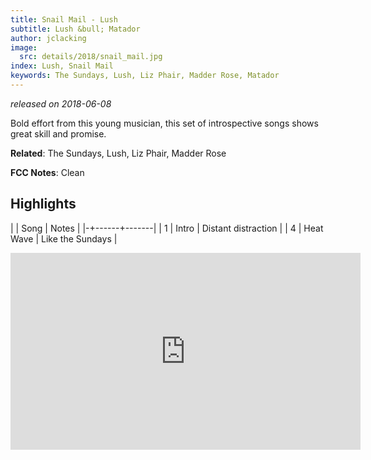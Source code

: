 ```yaml
---
title: Snail Mail - Lush
subtitle: Lush &bull; Matador
author: jclacking
image:
  src: details/2018/snail_mail.jpg
index: Lush, Snail Mail
keywords: The Sundays, Lush, Liz Phair, Madder Rose, Matador
---
```

_released on 2018-06-08_

Bold effort from this young musician, this set of introspective songs shows great skill and promise.

**Related**: The Sundays, Lush, Liz Phair, Madder Rose

<!--more-->

**FCC Notes**: Clean

## Highlights

| | Song | Notes |
|-+------+-------|
| 1 | Intro | Distant distraction |
| 4 | Heat Wave | Like the Sundays |

<div class="tlo-detail-video"><iframe width="560" height="315" src="https://www.youtube.com/embed/-d91Qn8QUks" frameborder="0" allow="autoplay; encrypted-media" allowfullscreen></iframe></div>

